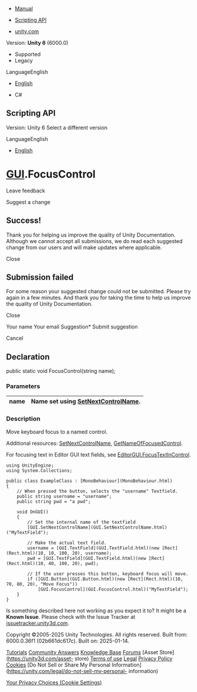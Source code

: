 [ ]()

  * [Manual](../Manual/index.html)
  * [Scripting API](../ScriptReference/index.html)

  * [unity.com](https://unity.com/)

Version: **Unity 6** (6000.0)

  * Supported
  * Legacy

LanguageEnglish

  * [English]()

  * C#

[ ](https://docs.unity3d.com)

## Scripting API

Version: Unity 6 Select a different version

LanguageEnglish

  * [English]()

#  [GUI](GUI.html).FocusControl

Leave feedback

Suggest a change

## Success!

Thank you for helping us improve the quality of Unity Documentation. Although
we cannot accept all submissions, we do read each suggested change from our
users and will make updates where applicable.

Close

## Submission failed

For some reason your suggested change could not be submitted. Please <a>try
again</a> in a few minutes. And thank you for taking the time to help us
improve the quality of Unity Documentation.

Close

Your name Your email Suggestion* Submit suggestion

Cancel

[ ]()

## Declaration

public static void FocusControl(string name);

### Parameters

name | Name set using [SetNextControlName](GUI.SetNextControlName.html).  
---|---  
  
### Description

Move keyboard focus to a named control.

Additional resources: [SetNextControlName](GUI.SetNextControlName.html),
[GetNameOfFocusedControl](GUI.GetNameOfFocusedControl.html).  
  
For focusing text in Editor GUI text fields, see
[EditorGUI.FocusTextInControl](EditorGUI.FocusTextInControl.html).

    
    
    using UnityEngine;
    using System.Collections;  
      
    public class ExampleClass : [MonoBehaviour](MonoBehaviour.html)
    {
        // When pressed the button, selects the "username" Textfield.
        public string username = "username";
        public string pwd = "a pwd";  
      
        void OnGUI()
        {
            // Set the internal name of the textfield
            [GUI.SetNextControlName](GUI.SetNextControlName.html)("MyTextField");  
      
            // Make the actual text field.
            username = [GUI.TextField](GUI.TextField.html)(new [Rect](Rect.html)(10, 10, 100, 20), username);
            pwd = [GUI.TextField](GUI.TextField.html)(new [Rect](Rect.html)(10, 40, 100, 20), pwd);  
      
            // If the user presses this button, keyboard focus will move.
            if ([GUI.Button](GUI.Button.html)(new [Rect](Rect.html)(10, 70, 80, 20), "Move Focus"))
                [GUI.FocusControl](GUI.FocusControl.html)("MyTextField");
        }
    }
    

Is something described here not working as you expect it to? It might be a
**Known Issue**. Please check with the Issue Tracker at
[issuetracker.unity3d.com](https://issuetracker.unity3d.com).

Copyright ©2005-2025 Unity Technologies. All rights reserved. Built from:
6000.0.36f1 (02b661dc617c). Built on: 2025-01-14.

[Tutorials](https://unity3d.com/learn) [Community
Answers](https://answers.unity3d.com) [Knowledge
Base](https://support.unity3d.com/hc/en-us)
[Forums](https://forum.unity3d.com) [Asset Store](https://unity3d.com/asset-
store) [Terms of use](https://docs.unity3d.com/Manual/TermsOfUse.html)
[Legal](https://unity.com/legal) [Privacy
Policy](https://unity.com/legal/privacy-policy)
[Cookies](https://unity.com/legal/cookie-policy) [Do Not Sell or Share My
Personal Information](https://unity.com/legal/do-not-sell-my-personal-
information)

[Your Privacy Choices (Cookie Settings)](javascript:void\(0\);)


